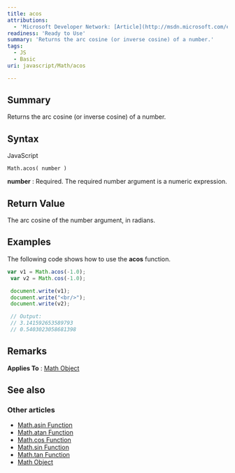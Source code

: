 ```yaml
---
title: acos
attributions:
  - 'Microsoft Developer Network: [Article](http://msdn.microsoft.com/en-us/library/ie/w1ah75x5(v=vs.94).aspx)'
readiness: 'Ready to Use'
summary: 'Returns the arc cosine (or inverse cosine) of a number.'
tags:
  - JS
  - Basic
uri: javascript/Math/acos

---
```

## Summary

Returns the arc cosine (or inverse cosine) of a number.

## Syntax

<span class="language">JavaScript</span>

    Math.acos( number )

**number**
:   Required. The required number argument is a numeric expression.

## Return Value

The arc cosine of the number argument, in radians.

## Examples

The following code shows how to use the **acos** function.

``` js
var v1 = Math.acos(-1.0);
 var v2 = Math.cos(-1.0);

 document.write(v1);
 document.write("<br/>");
 document.write(v2);

 // Output:
 // 3.141592653589793
 // 0.5403023058681398
```

## Remarks

**Applies To** : [Math Object](/javascript/Math)

## See also

### Other articles

-   [Math.asin Function](/javascript/Math/asin)
-   [Math.atan Function](/javascript/Math/atan)
-   [Math.cos Function](/javascript/Math/cos)
-   [Math.sin Function](/javascript/Math/sin)
-   [Math.tan Function](/javascript/Math/tan)
-   [Math Object](/javascript/Math)

